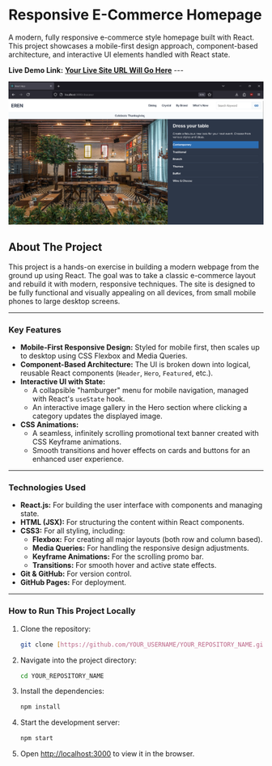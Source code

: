 # Responsive E-Commerce Homepage

A modern, fully responsive e-commerce style homepage built with React. This project showcases a mobile-first design approach, component-based architecture, and interactive UI elements handled with React state.

**Live Demo Link:** [**Your Live Site URL Will Go Here**](https://e-commercewebsite-khaki.vercel.app/) ---

![EREN Website Screenshot](./screenshot.png)
## About The Project

This project is a hands-on exercise in building a modern webpage from the ground up using React. The goal was to take a classic e-commerce layout and rebuild it with modern, responsive techniques. The site is designed to be fully functional and visually appealing on all devices, from small mobile phones to large desktop screens.

---

### Key Features

* **Mobile-First Responsive Design:** Styled for mobile first, then scales up to desktop using CSS Flexbox and Media Queries.
* **Component-Based Architecture:** The UI is broken down into logical, reusable React components (`Header`, `Hero`, `Featured`, etc.).
* **Interactive UI with State:**
    * A collapsible "hamburger" menu for mobile navigation, managed with React's `useState` hook.
    * An interactive image gallery in the Hero section where clicking a category updates the displayed image.
* **CSS Animations:**
    * A seamless, infinitely scrolling promotional text banner created with CSS Keyframe animations.
    * Smooth transitions and hover effects on cards and buttons for an enhanced user experience.

---

### Technologies Used

* **React.js:** For building the user interface with components and managing state.
* **HTML (JSX):** For structuring the content within React components.
* **CSS3:** For all styling, including:
    * **Flexbox:** For creating all major layouts (both row and column based).
    * **Media Queries:** For handling the responsive design adjustments.
    * **Keyframe Animations:** For the scrolling promo bar.
    * **Transitions:** For smooth hover and active state effects.
* **Git & GitHub:** For version control.
* **GitHub Pages:** For deployment.

---

### How to Run This Project Locally

1.  Clone the repository:
    ```bash
    git clone [https://github.com/YOUR_USERNAME/YOUR_REPOSITORY_NAME.git](https://github.com/YOUR_USERNAME/YOUR_REPOSITORY_NAME.git)
    ```
2.  Navigate into the project directory:
    ```bash
    cd YOUR_REPOSITORY_NAME
    ```
3.  Install the dependencies:
    ```bash
    npm install
    ```
4.  Start the development server:
    ```bash
    npm start
    ```
5.  Open [http://localhost:3000](http://localhost:3000) to view it in the browser.